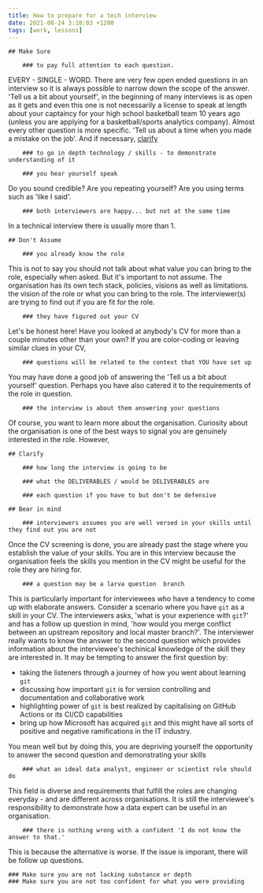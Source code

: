 ```yaml
---
title: How to prepare for a tech interview
date: 2021-08-24 3:18:03 +1200
tags: [work, lessons]
---
```


	## Make Sure 

		### to pay full attention to each question. 

EVERY - SINGLE - WORD. There are very few open ended questions in an interview so it is always possible to narrow down the scope of the answer. 'Tell us a bit about yourself', in the beginning of many interviews is as open as it gets and even this one is not necessarily a license to speak at length about your captaincy for your high school basketball team 10 years ago (unless you are applying for a basketball/sports analytics company). Almost every other question is more specific. 'Tell us about a time when you made a mistake on the job'. And if necessary, [clarify](#clarify)

		### to go in depth technology / skills - to demonstrate understanding of it 

		### you hear yourself speak
Do you sound credible? Are you repeating yourself? Are you using terms such as 'like I said'. 

		### both interviewers are happy... but not at the same time 
In a technical interview there is usually more than 1.

	## Don't Assume 

		### you already know the role 

This is not to say you should not talk about what value you can bring to the role, especially when asked. But it's important to not assume. The organisation has its own tech stack, policies, visions as well as limitations. the vision of the role or what you can bring to the role. The interviewer(s) are trying to find out if you are fit for the role. 

		### they have figured out your CV 

Let's be honest here! Have you looked at anybody's CV for more than a couple minutes other than your own? If you are color-coding or leaving similar clues in your CV, 

		### questions will be related to the context that YOU have set up 

You may have done a good job of answering the 'Tell us a bit about yourself' question. Perhaps you have also catered it to the requirements of the role in question. 
		
		### the interview is about them answering your questions 
		
Of course, you want to learn more about the organisation. Curiosity about the organisation is one of the best ways to signal you are genuinely interested in the role. However, 
	
	## Clarify 
		
		### how long the interview is going to be

		### what the DELIVERABLES / would be DELIVERABLES are 

		### each question if you have to but don't be defensive 

	## Bear in mind 

		### interviewers assumes you are well versed in your skills until they find out you are not
		
Once the CV screening is done, you are already past the stage where you establish the value of your skills. You are in this interview because the organisation feels the skills you mention in the CV might be useful for the role they are hiring for. 

		### a question may be a larva question  branch
This is particularly important for interviewees who have a tendency to come up with elaborate answers. Consider a scenario where you have `git` as a skill in your CV. The interviewers asks, 'what is your experience with `git`?' and has a follow up question in mind, 'how would you merge conflict between an upstream repository and local master branch?'. The interviewer really wants to know the answer to the second question which provides information about the interviewee's techinical knowledge of the skill they are interested in. It may be tempting to answer the first question by: 

- taking the listeners through a journey of how you went about learning `git` 
- discussing how important `git` is for version controlling and documentation and collaborative work
- highlighting power of `git` is best realized by capitalising on GitHub Actions or its CI/CD capabilities
- bring up how  Microsoft has acquired `git` and this might have all sorts of positive and negative ramifications in the IT industry.

You mean well but by doing this, you are depriving yourself the opportunity to answer the second question and demonstrating your skills
		
		### what an ideal data analyst, engineer or scientist role should do 
		
This field is diverse and requirements that fulfill the roles are changing everyday - and are different across organisations. It is still the interviewee's responsibility to demonstrate how a data expert can be useful in an organisation.

		### there is nothing wrong with a confident 'I do not know the answer to that.'

This is because the alternative is worse. If the issue is imporant, there will be follow up questions. 
 
	### Make sure you are not lacking substance or depth 
	### Make sure you are not too confident for what you were providing 


